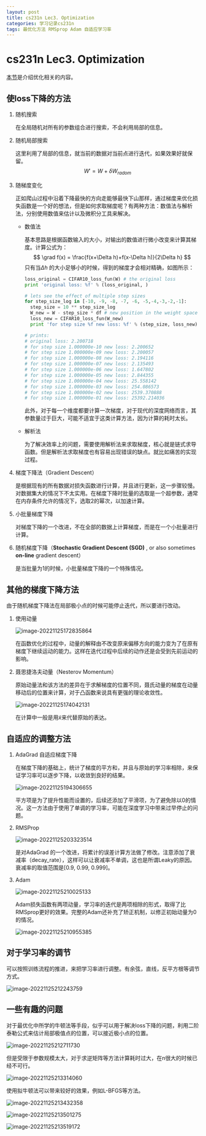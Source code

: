```yaml
---
layout: post
title: cs231n Lec3. Optimization
categories: 学习记录cs231n 
tags: 最优化方法 RMSprop Adam 自适应学习率
---
```

# cs231n Lec3. Optimization

[本节](https://cs231n.github.io/optimization-1/)是介绍优化相关的内容。

## 使loss下降的方法

1. 随机搜索

   在全局随机对所有的参数组合进行搜索，不会利用局部的信息。

2. 随机局部搜索

   这里利用了局部的信息，就当前的数据对当前点进行迭代，如果效果好就保留。
   $$
   W '  = W + \delta W_{radom}
   $$
   

3. 随梯度变化

   正如爬山过程中沿着下降最快的方向走能够最快下山那样，通过梯度来优化损失函数是一个好的想法，但是如何求取梯度呢？有两种方法：数值法与解析法，分别使用数值来估计以及微积分工具来解决。

   - 数值法

     基本思路是根据函数输入的大小，对输出的数值进行微小改变来计算其梯度。计算公式为：
     $$
     \grad f(x) = \frac{f(x+\Delta h)+f(x-\Delta h)}{2\Delta h}
     $$
     只有当$\Delta h$ 的大小足够小的时候，得到的梯度才会相对精确，如图所示：

     ```python
     loss_original = CIFAR10_loss_fun(W) # the original loss
     print 'original loss: %f' % (loss_original, )
     
     # lets see the effect of multiple step sizes
     for step_size_log in [-10, -9, -8, -7, -6, -5,-4,-3,-2,-1]:
       step_size = 10 ** step_size_log
       W_new = W - step_size * df # new position in the weight space
       loss_new = CIFAR10_loss_fun(W_new)
       print 'for step size %f new loss: %f' % (step_size, loss_new)
     
     # prints:
     # original loss: 2.200718
     # for step size 1.000000e-10 new loss: 2.200652
     # for step size 1.000000e-09 new loss: 2.200057
     # for step size 1.000000e-08 new loss: 2.194116
     # for step size 1.000000e-07 new loss: 2.135493
     # for step size 1.000000e-06 new loss: 1.647802
     # for step size 1.000000e-05 new loss: 2.844355
     # for step size 1.000000e-04 new loss: 25.558142
     # for step size 1.000000e-03 new loss: 254.086573
     # for step size 1.000000e-02 new loss: 2539.370888
     # for step size 1.000000e-01 new loss: 25392.214036
     ```

     此外，对于每一个维度都要计算一次梯度，对于现代的深度网络而言，其参数量过于巨大，可能不适宜于这类计算方法，因为计算的耗时太长。

   - 解析法

     为了解决效率上的问题，需要使用解析法来求取梯度，核心就是链式求导函数。但是解析法求取梯度也有容易出现错误的缺点。就比如痛苦的实现过程。

4. 梯度下降法（Gradient Descent）

   是根据现有的所有数据对损失函数进行计算，并且进行更新，这一步骤较慢。对数据集大的情况下不太实用。在梯度下降时批量的选取是一个超参数，通常在内存条件允许的情况下，选取2的幂次，以加速计算。

5. 小批量梯度下降

   对梯度下降的一个改进，不在全部的数据上计算梯度，而是在一个小批量进行计算。

6. 随机梯度下降（**Stochastic Gradient Descent (SGD)** , or also sometimes **on-line** gradient descent）

   是当批量为1的时候，小批量梯度下降的一个特殊情况。

## 其他的梯度下降方法

由于随机梯度下降法在局部极小点的时候可能停止迭代，所以要进行改动。

1. 使用动量

   ![image-20221125172835864](https://lh-picbed.oss-cn-chengdu.aliyuncs.com/image-20221125172835864.png)

   在函数优化的过程中，动量的解释由不改变原来偏移方向的能力变为了在原有梯度下继续运动的能力。这样在迭代过程中后续的动作还是会受到先前运动的影响。

2. 聂思捷洛夫动量（Nesterov Momentum）

   原始动量法和该方法的差异在于求解梯度的位置不同，聂氏动量的梯度在动量移动后的位置来计算，对于凸函数来说具有更强的理论收敛性。

   ![image-20221125174042131](https://lh-picbed.oss-cn-chengdu.aliyuncs.com/image-20221125174042131.png)

   在计算中一般是用$\tilde{x}$来代替原始的表达。

## 自适应的调整方法

1. AdaGrad 自适应梯度下降

   在梯度下降的基础上，统计了梯度的平方和，并且与原始的学习率相除，来保证学习率可以逐步下降，以收敛到良好的结果。

   ![image-20221125194306655](https://lh-picbed.oss-cn-chengdu.aliyuncs.com/image-20221125194306655.png)

   平方项是为了提升性能而设置的，后续还添加了平滑项，为了避免除以0的情况。这一方法由于使用了单调的学习率，可能在深度学习中带来过早停止的问题。

2. RMSProp

   ![image-20221125203323514](https://lh-picbed.oss-cn-chengdu.aliyuncs.com/image-20221125203323514.png)

   是对AdaGrad 的一个改进，将累计的误差计算方法做了修改。注意添加了衰减率（decay_rate），这样可以让衰减率不单调，这也是所谓Leaky的原因。衰减率的取值范围是[0.9, 0.99, 0.999]。

3. Adam

   ![image-20221125210025133](https://lh-picbed.oss-cn-chengdu.aliyuncs.com/image-20221125210025133.png)

   Adam损失函数有两项动量，学习率的迭代是两项相除的形式，取得了比RMSprop更好的效果。完整的Adam还补充了矫正机制，以修正初始动量为0的情况。

   ![image-20221125210955385](https://lh-picbed.oss-cn-chengdu.aliyuncs.com/image-20221125210955385.png)

## 对于学习率的调节

可以按照训练流程的推进，来把学习率进行调整。有余弦，直线，反平方根等调节方式。

![image-20221125212243759](https://lh-picbed.oss-cn-chengdu.aliyuncs.com/image-20221125212243759.png)

## 一些有趣的问题

对于最优化中所学的牛顿法等手段，似乎可以用于解决loss下降的问题，利用二阶泰勒公式来估计局部极值点的位置，可以接近极小点的位置。

![image-20221125212711730](https://lh-picbed.oss-cn-chengdu.aliyuncs.com/image-20221125212711730.png)

但是受限于参数规模太大，对于求逆矩阵等方法计算耗时过大，在n很大的时候已经不可行。

![image-20221125213314060](https://lh-picbed.oss-cn-chengdu.aliyuncs.com/image-20221125213314060.png)

使用拟牛顿法可以带来较好的效果，例如L-BFGS等方法。

![image-20221125213432358](https://lh-picbed.oss-cn-chengdu.aliyuncs.com/image-20221125213432358.png)

![image-20221125213501275](https://lh-picbed.oss-cn-chengdu.aliyuncs.com/image-20221125213501275.png)

![image-20221125213519172](https://lh-picbed.oss-cn-chengdu.aliyuncs.com/image-20221125213519172.png)
